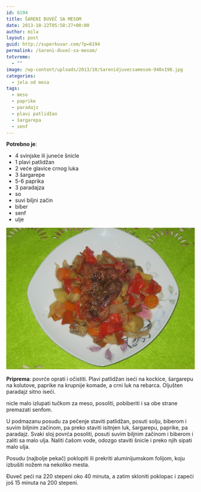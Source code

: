 ```yaml
---
id: 6194
title: ŠARENI ĐUVEČ SA MESOM
date: 2013-10-22T05:58:27+00:00
author: mila
layout: post
guid: http://superkuvar.com/?p=6194
permalink: /šareni-đuveč-sa-mesom/
totvreme:
  - ""
image: /wp-content/uploads/2013/10/Sarenidjuvecsamesom-940x198.jpg
categories:
  - jela od mesa
tags:
  - meso
  - paprike
  - paradajz
  - plavi patlidžan
  - šargarepa
  - senf
---
```

**Potrebno je**:

  * 4 svinjske ili juneće šnicle
  * 1 plavi patlidžan
  * 2 veće glavice crnog luka
  * 3 šargarepe
  * 5-6 paprika
  * 3 paradajza
  * so
  * suvi biljni začin
  * biber
  * senf
  * ulje

![Sarenidjuvecsamesom](/wp-content/uploads/2013/10/Sarenidjuvecsamesom-1024x768.jpg)

**Priprema**: povrće oprati i očistiti. Plavi patlidžan iseći na kockice, šargarepu na kolutove, paprike na krupnije komade, a crni luk na rebarca. Oljušten paradajz sitno iseći.

 nicle malo izlupati tučkom za meso, posoliti, pobiberiti i sa obe strane premazati senfom.

U podmazanu posudu za pečenje staviti patlidžan, posuti solju, biberom i suvim biljnim začinom, pa preko staviti isitnjen luk, šargarepu, paprike, pa paradajz. Svaki sloj povrća posoliti, posuti suvim biljnim začinom i biberom i zaliti sa malo ulja. Naliti čašom vode, odozgo staviti šnicle i preko njih sipati malo ulja.

Posudu (najbolje pekač) poklopiti ili prekriti aluminijumskom folijom, koju izbušiti nožem na nekoliko mesta.

Đuveč peći na 220 stepeni oko 40 minuta, a zatim skloniti poklopac i zapeći još 15 minuta na 200 stepeni.